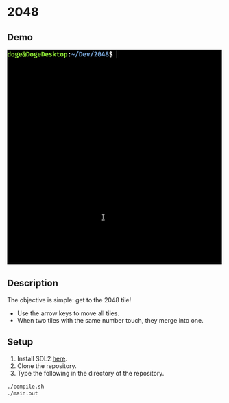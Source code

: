 # 2048

## Demo
<!-- ![Demo](./Demo.gif) -->
<img src="./Demo.gif" height="500">

## Description
The objective is simple: get to the 2048 tile!

- Use the arrow keys to move all tiles.
- When two tiles with the same number touch, they merge into one.

## Setup
1. Install SDL2 [here](https://www.libsdl.org/download-2.0.php).
2. Clone the repository.
3. Type the following in the directory of the repository.
```
./compile.sh
./main.out
```
